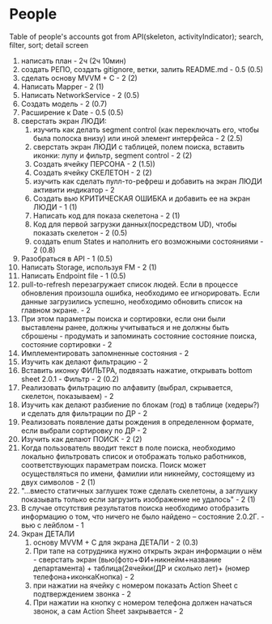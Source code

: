# People
Table of people's accounts got from API(skeleton, activityIndicator); search, filter, sort; detail screen

1. написать план - 2ч (2ч 10мин)
2. создать РЕПО, создать gitignore, ветки, залить README.md - 0.5 (0.5)
3. сделать основу MVVM + C - 2 (2)
4. Написать Mapper - 2 (1)
5. Написать NetworkService - 2 (0.5)
6. Создать модель - 2 (0.7)
7. Расширение к Date - 0.5 (0.5)
8. сверстать экран ЛЮДИ: 
    1. изучить как делать segment control (как переключать его, чтобы была полоска внизу) или иной элемент интерфейса - 2 (2.5)
    2. сверстать экран ЛЮДИ с таблицей, полем поиска, вставить иконки: лупу и фильтр, segment control - 2 (2)
    3. Создать ячейку ПЕРСОНА - 2 (1.5))
    4. Создать ячейку СКЕЛЕТОН - 2 (2)
    5. изучить как сделать пулл-то-рефреш и добавить на экран ЛЮДИ активити индикатор - 2
    6. Создать вью КРИТИЧЕСКАЯ ОШИБКА и добавить ее на экран ЛЮДИ - 1 (1)
    7. Написать код для показа скелетона - 2 (1)
    8. Код для первой загрузки данных(посредством UD), чтобы показать скелетон - 2 (0.5)
    9. создать enum States и наполнить его возможными состояниями  - 2 (0.8)
9. Разобраться в API - 1 (0.5)
10. Написать Storage,  используя FM - 2 (1)
11. Написать Endpoint file - 1 (0.5)
12. pull-to-refresh перезагружает список людей. Если в процессе обновления произошла ошибка, необходимо ее игнорировать. Если данные загрузились успешно, необходимо обновить список на главном экране. - 2
13. При этом параметры поиска и сортировки, если они были выставлены ранее, должны учитываться и не должны быть сброшены - продумать и запоминать состояние состояние поиска, состояние сортировки - 2
14. Имплементировать запомненные состояния - 2
15. Изучить как делают фильтрацию - 2
16. Вставить иконку ФИЛЬТРА, подвязать нажатие, открывать bottom sheet 2.0.1 - Фильтр - 2 (0.2)
17. Реализовать фильтрацию по алфавиту (выбрал, скрывается, скелетон, показываем) - 2 
18. Изучить как делают разбиение по блокам (год) в таблице (хедеры?) и сделать для фильтрации по ДР - 2
19. Реализовать появление даты рождения в определенном формате, если выбрали сортировку по ДР - 2
20. Изучить как делают ПОИСК - 2 (2)
21. Когда пользователь вводит текст в поле поиска, необходимо локально фильтровать список и отображать только работников, соответствующих параметрам поиска. Поиск может осуществляться по имени, фамилии или никнейму, состоящему из двух символов - 2 (1)
22. "...вместо статичных заглушек тоже сделать скелетоны, а заглушку показывать только если загрузить изображение не удалось" - 2 (1)
23. В случае отсутствия результатов поиска необходимо отобразить информацию о том, что ничего не было найдено – состояние 2.0.2Г. - вью с лейблом  - 1
24. Экран ДЕТАЛИ
    1. основу MVVM + C для экрана ДЕТАЛИ - 2 (0.3)
    2. При тапе на сотрудника нужно открыть экран информации о нём - сверстать экран  (вью(фото+ФИ+никнейм+название департамента) + таблица(2ячейки(ДР и сколько лет)+ (номер телефона+иконкаКнопка) - 2
    3. при нажатии на ячейку с номером показать Action Sheet с подтверждением звонка - 2
    4. При нажатии на кнопку с номером телефона должен начаться звонок, а сам Action Sheet закрывается - 2
